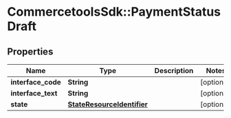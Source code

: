 # CommercetoolsSdk::PaymentStatusDraft

## Properties
Name | Type | Description | Notes
------------ | ------------- | ------------- | -------------
**interface_code** | **String** |  | [optional] 
**interface_text** | **String** |  | [optional] 
**state** | [**StateResourceIdentifier**](StateResourceIdentifier.md) |  | [optional] 


